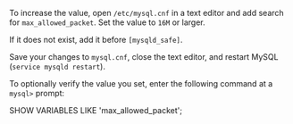  To increase the value, open `/etc/mysql.cnf` in a text editor and add search for `max_allowed_packet`. Set the value to `16M` or larger.

 If it does not exist, add it before `[mysqld_safe]`.

 Save your changes to `mysql.cnf`, close the text editor, and restart MySQL (`service mysqld restart`).

 To optionally verify the value you set, enter the following command at a `mysql>` prompt:

   SHOW VARIABLES LIKE 'max_allowed_packet';

